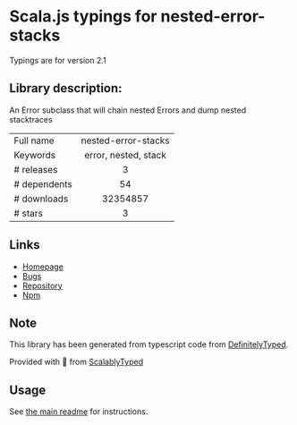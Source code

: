 
# Scala.js typings for nested-error-stacks

Typings are for version 2.1

## Library description:
An Error subclass that will chain nested Errors and dump nested stacktraces

|                    |                 |
| ------------------ | :-------------: |
| Full name          | nested-error-stacks |
| Keywords           | error, nested, stack |
| # releases         | 3 |
| # dependents       | 54 |
| # downloads        | 32354857 |
| # stars            | 3 |

## Links
- [Homepage](https://github.com/mdlavin/nested-error-stacks#readme)
- [Bugs](https://github.com/mdlavin/nested-error-stacks/issues)
- [Repository](https://github.com/mdlavin/nested-error-stacks)
- [Npm](https://www.npmjs.com/package/nested-error-stacks)
    


## Note
This library has been generated from typescript code from [DefinitelyTyped](https://definitelytyped.org).

Provided with :purple_heart: from [ScalablyTyped](https://github.com/oyvindberg/ScalablyTyped)

## Usage
See [the main readme](../../readme.md) for instructions.


